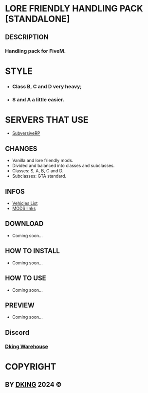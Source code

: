 # LORE FRIENDLY HANDLING PACK [STANDALONE]

## DESCRIPTION

### Handling pack for FiveM.

# STYLE

* ### Class B, C and D very heavy;
* ### S and A a little easier.

# SERVERS THAT USE

* [SubversiveRP](https://discord.com/invite/subversive)

## CHANGES

* Vanilla and lore friendly mods.
* Divided and balanced into classes and subclasses.
* Classes: S, A, B, C and D.
* Subclasses: GTA standard.

## INFOS

* [Vehicles List]()
* [MODS links]()

## DOWNLOAD

* Coming soon...

## HOW TO INSTALL

* Coming soon...

## HOW TO USE

* Coming soon...

## PREVIEW

* Coming soon...

## Discord

### [Dking Warehouse](https://discord.gg/Rw6vjcXspG)

# COPYRIGHT

## BY [DKING](https://github.com/Dking07) 2024 ©
